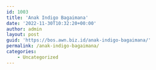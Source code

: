```yaml
---
id: 1003
title: 'Anak Indigo Bagaimana'
date: '2022-11-30T10:32:20+00:00'
author: admin
layout: post
guid: 'https://bos.awn.biz.id/anak-indigo-bagaimana/'
permalink: /anak-indigo-bagaimana/
categories:
    - Uncategorized
---
```


